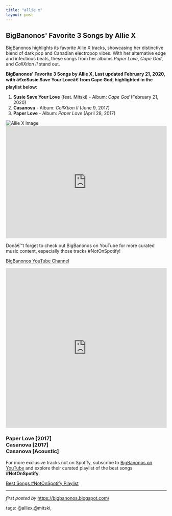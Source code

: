 ```yaml
---
title: "allie x"
layout: post
---
```

<h2>BigBanonos' Favorite 3 Songs by Allie X</h2>
<p>BigBanonos highlights its favorite Allie X tracks, showcasing her distinctive blend of dark pop and Canadian electropop vibes. With her alternative edge and infectious beats, these songs from her albums <em>Paper Love</em>, <em>Cape God</em>, and <em>CollXtion II</em> stand out.</p> <p><strong>BigBanonos' Favorite 3 Songs by Allie X, Last updated February 21, 2020, with â€œSusie Save Your Loveâ€ from Cape God, highlighted in the playlist below:</strong></p> <ol> <li><strong>Susie Save Your Love</strong> (feat. Mitski) - Album: <em>Cape God</em> (February 21, 2020)</li> <li><strong>Casanova</strong> - Album: <em>CollXtion II</em> (June 9, 2017)</li> <li><strong>Paper Love</strong> - Album: <em>Paper Love</em> (April 28, 2017)</li>
</ol> <img alt="Allie X Image" src="https://d3irysmr2qwrhd.cloudfront.net/wp-content/uploads/2020/02/27114913/Allie_X_Logan_White_Jan_2020_full_res_012-1024x836.jpg" /> <div> <iframe allow="autoplay; clipboard-write; encrypted-media; fullscreen; picture-in-picture" allowfullscreen="" frameborder="0" height="352" loading="lazy" src="https://open.spotify.com/embed/playlist/7BoMajumrYmLozeAKc5hSd?utm_source=generator" width="100%"></iframe>
</div> <p>Donâ€™t forget to check out BigBanonos on YouTube for more curated music content, especially those tracks #NotOnSpotify!</p>
<p><a href="https://www.youtube.com/@BigBanonos">BigBanonos YouTube Channel</a></p> <!--Tags-->
<p><iframe allowfullscreen="" frameborder="0" gesture="media" height="500px" src="https://www.youtube.com/embed/videoseries?list=PLtuNtuTatqI13VqUzkbQKDWtNN3wkIvYB" width="100%"></iframe></p><h3>Paper Love [2017]<br />Casanova [2017]<br />
Casanova [Acoustic]</h3>

<!--Subscribe and Playlist Links-->
<div>
    <p>For more exclusive tracks not on Spotify, subscribe to <a href="https://www.youtube.com/@BigBanonos" target="_blank">BigBanonos on YouTube</a> and explore their curated playlist of the best songs <strong>#NotOnSpotify</strong>.</p>
    <p><a href="https://www.youtube.com/playlist?list=PLtuNtuTatqI0kFahUCbtbfenC_ET5O_tr" target="_blank">Best Songs #NotOnSpotify Playlist<br /></a></p></div>

<hr />

<p><em>first posted by</em> <a href="https://bigbanonos.blogspot.com/" rel="noopener" target="_new">https://bigbanonos.blogspot.com/</a></p>

<p>tags: @alliex,@mitski,</p>

